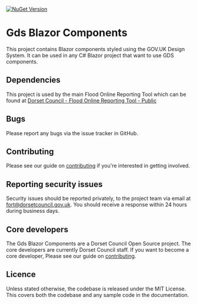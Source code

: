 [![NuGet Version](https://img.shields.io/nuget/v/Dorset-Council-UK.GdsBlazorComponents?style=flat&logo=nuget)](https://www.nuget.org/packages/Dorset-Council-UK.GdsBlazorComponents/)



# Gds Blazor Components

This project contains Blazor components styled using the GOV.UK Design System. It can be used in any C# Blazor project that want to use GDS components.

## Dependencies

This project is used by the main Flood Online Reporting Tool which can be found at [Dorset Council - Flood Online Reporting Tool - Public](https://github.com/Dorset-Council-UK/FloodOnlineReportingTool.Public)

## Bugs

Please report any bugs via the issue tracker in GitHub.

## Contributing

Please see our guide on [contributing](https://github.com/Dorset-Council-UK/GdsBlazorComponents/CONTRIBUTING.md) if you're interested in getting involved.

## Reporting security issues

Security issues should be reported privately, to the project team via email at [fort@dorsetcouncil.gov.uk](mailto:fort@dorsetcouncil.gov.uk). You should receive a response within 24 hours during business days.

## Core developers

The Gds Blazor Components are a Dorset Council Open Source project. The core developers are currently Dorset Council staff. If you want to become a core developer, Please see our guide on [contributing](https://github.com/Dorset-Council-UK/GdsBlazorComponents/CONTRIBUTING.md).

## Licence

Unless stated otherwise, the codebase is released under the MIT License. This covers both the codebase and any sample code in the documentation.
